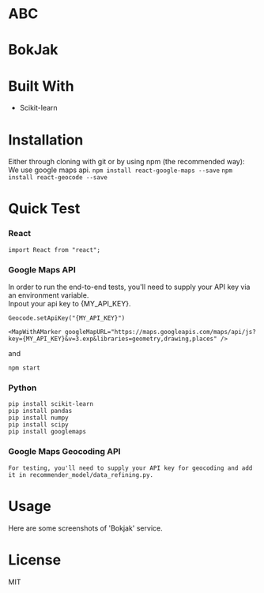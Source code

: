 # ABC

# BokJak

# Built With
* Scikit-learn


# Installation
Either through cloning with git or by using npm (the recommended way):<br/>
We use google maps api.
`npm install react-google-maps --save`
`npm install react-geocode --save`

# Quick Test
### React
```
import React from "react";
```

### Google Maps API
In order to run the end-to-end tests, you'll need to supply your API key via an environment variable.<br/>
Inpout your api key to {MY_API_KEY}.

```
Geocode.setApiKey("{MY_API_KEY}")
```

```
<MapWithAMarker googleMapURL="https://maps.googleapis.com/maps/api/js?key={MY_API_KEY}&v=3.exp&libraries=geometry,drawing,places" />
```         
 

and 

```npm start```


### Python
```
pip install scikit-learn
pip install pandas
pip install numpy
pip install scipy
pip install googlemaps
```

### Google Maps Geocoding API
```
For testing, you'll need to supply your API key for geocoding and add it in recommender_model/data_refining.py.
```

# Usage
Here are some screenshots of 'Bokjak' service.

# License
MIT
